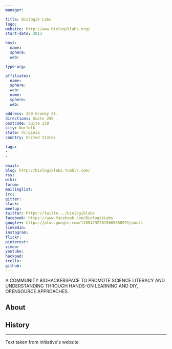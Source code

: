 ```yaml
---
manager:

title: Biologik Labs
logo:
website: http://www.biologiklabs.org/
start-date: 2013

host:
  name:
  sphere:
  web:

type-org:

affiliates:
  name:
  sphere:
  web:
  name:
  sphere:
  web:

address: 259 Granby St.
directions: Suite 250
postcode: Suite 250
city: Norfolk
state: Virginia
country: United States

tags:
-
-

email:
blog: http://biologiklabs.tumblr.com/
rss:
wiki:
forum:
mailinglist:
irc:
gitter:
slack:
meetup:
twitter: https://twitte.../biologiklabs
facebook: https://www.facebook.com/BiologikLabs
google+: https://plus.google.com/110547922615605568991/posts
linkedin:
instagram:
flickr:
pinterest:
vimeo:
youtube:
hackpad:
trello:
github:
---
```

A COMMUNITY BIOHACKERSPACE TO PROMOTE SCIENCE LITERACY AND UNDERSTANDING THROUGH HANDS-ON LEARNING AND DIY, OPENSOURCE APPROACHES.

## About

## History

---
Text taken from initiative's website
